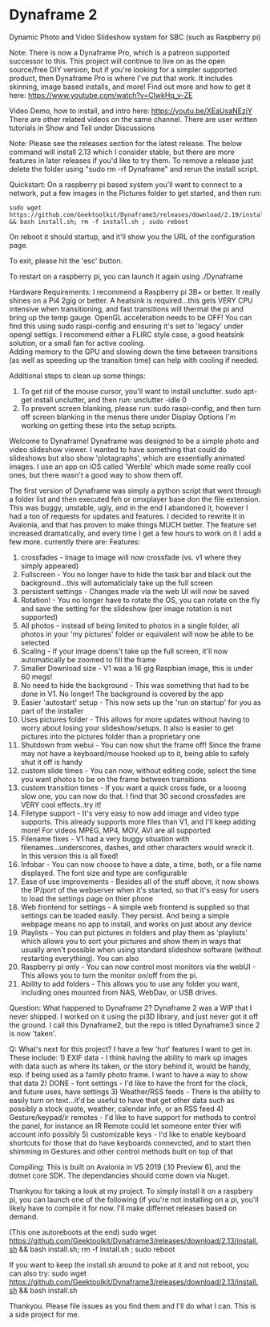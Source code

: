 # Dynaframe 2
Dynamic Photo and Video Slideshow system for SBC (such as Raspberry pi)

Note: There is now a Dynaframe Pro, which is a patreon supported successor to this. This project will continue to live on as the open source/free DIY version, but if you're looking for a simpler supported product, then Dynaframe Pro is where I've put that work. It includes skinning, image based installs, and more!  Find out more and how to get it here: https://www.youtube.com/watch?v=CIwkHq_v-ZE

Video Demo, how to install, and intro here: https://youtu.be/XEaUsaNEzjY
There are other related videos on the same channel.
There are user written tutorials in Show and Tell under Discussions

Note: Please see the releases section for the latest release. The below command will install 2.13 which I consider stable, but there are more features in later releases if you'd like to try them. To remove a release just delete the folder using "sudo rm -rf Dynaframe" and rerun the install script.

Quickstart: On a raspberry pi based system you'll want to connect to a network, put a few images in the Pictures folder to get started, and then run:

    sudo wget https://github.com/Geektoolkit/Dynaframe3/releases/download/2.19/install.sh && bash install.sh; rm -f install.sh ; sudo reboot
    
On reboot it should startup, and it'll show you the URL of the configuration page.

To exit, please hit the 'esc' button.  

To restart on a raspberry pi, you can launch it again using ./Dynaframe 

Hardware Requirements:
I recommend a Raspberry pi 3B+ or better. It really shines on a Pi4 2gig or better.
A heatsink is required...this gets VERY CPU intensive when transitioning, and fast transitions will thermal the pi and bring up the temp gauge.
OpenGL acceleration needs to be OFF! You can find this using sudo raspi-config and ensuring it's set to 'legacy' under opengl settigs.
I recommend either a FLIRC style case, a good heatsink solution, or a small fan for active cooling.  
Adding memory to the GPU and slowing down the time between transitions (as well as speeding up the transition time) can help with cooling if needed.

Additional steps to clean up some things:
1) To get rid of the mouse cursor, you'll want to install unclutter.  sudo apt-get install unclutter, and then run: unclutter -idle 0
2) To prevent screen blanking, please run: sudo raspi-config, and then turn off screen blanking in the menus there under Display Options I'm working on getting these into the setup scripts.




Welcome to Dynaframe!  Dynaframe was designed to be a simple photo and video slideshow viewer.  I wanted to have something that could do slideshows but also show 'plotagraphs', which are essentially animated images.  I use an app on iOS called 'Werble' which made some really cool ones, but there wasn't a good way to show them off.

The first version of Dynaframe was simply a python script that went through a folder list and then executed feh or omxplayer base don the file extension.  This was buggy, unstable, ugly, and in the end I abandoned it, however I had a ton of requests for updates and features. I decided to rewrite it in Avalonia, and that has proven to make things MUCH better.  The feature set increased dramatically, and every time I get a few hours to work on it I add a few more.  currently there are:
Features:
1) crossfades - Image to image will now crossfade (vs. v1 where they simply appeared)
2) Fullscreen - You no longer have to hide the task bar and black out the background...this will automaticlaly take up the full screen
3) persistent settings - Changes made via the web UI will now be saved
4) Rotation! - You no longer have to rotate the OS, you can rotate on the fly and save the setting for the slideshow (per image rotation is not supported)
5) All photos - instead of being limited to photos in a single folder, all photos in your 'my pictures' folder or equivalent will now be able to be selected
6) Scaling - If your image doens't take up the full screen, it'll now automatically be zoomed to fill the frame
7) Smaller Download size - V1 was a 16 gig Raspbian image, this is under 60 megs!
8) No need to hide the background - This was something that had to be done in V1. No longer! The background is covered by the app
9) Easier 'autostart' setup - This now sets up the 'run on startup' for you as part of the installer
10) Uses pictures folder - This allows for more updates without having to worry about losing your slideshow/setups. It also is easier to get pictures into the pictures folder than a proprietary one
11) Shutdown from webui - You can now shut the frame off! Since the frame may not have a keyboard/mouse hooked up to it, being able to safely shut it off is handy
12) custom slide times - You can now, without editing code, select the time you want photos to be on the frame between transitions
13) custom transition times - If you want a quick cross fade, or a looong slow one, you can now do that.  I find that 30 second crossfades are VERY cool effects..try it!
14) Filetype support - It's very easy to now add image and video type supports. This already supports more files than V1, and I'll keep adding more! For videos MPEG, MP4, MOV, AVI are all supported
15) Filename fixes - V1 had a very buggy situation with filenames...underscores, dashes, and other characters would wreck it.  In this version this is all fixed!
16) Infobar - You can now choose to have a date, a time, both, or a file name displayed. The font size and type are configurable
17) Ease of use improvements - Besides all of the stuff above, it now shows the IP/port of the webserver when it's started, so that it's easy for users to load the settings page on thier phone
18) Web frontend for settings - A simple web frontend is supplied so that settings can be loaded easily. They persist.  And being a simple webpage means no app to install, and works on just about any device
19) Playlists - You can put pictures in folders and play them as 'playlists' which allows you to sort your pictures and show them in ways that usually aren't possible when using standard slideshow software (without restarting everything). You can also 
20) Raspberry pi only - You can now control most monitors via the webUI - This allows you to turn the monitor on/off from the pi.
21) Ability to add folders - This allows you to use any folder you want, including ones mounted from NAS, WebDav, or USB drives. 


Question: What happened to Dynaframe 2? 
  Dynaframe 2 was a WIP that I never shipped. I worked on it using the pi3D library, and just never got it off the ground. I call this Dynaframe2, but the repo is titled Dynaframe3 since 2 is now 'taken'.
  
  Q: What's next for this project?
    I have a few 'hot' features I want to get in.  These include:
    1) EXIF data - I think having the ability to mark up images with data such as where its taken, or the story behind it, would be handy, esp. if being used as a family photo frame.  I want to have a way to show that data
    2) DONE - font settings - I'd like to have the front for the clock, and future uses, have settings
    3) Weather/RSS feeds - There is the ability to easily turn on text...it'd be useful to have that get other data such as possibly a stock quote, weather, calendar info, or an RSS feed
    4) Gesture/keypad/ir remotes - I'd like to have support for methods to control the panel, for instance an IR Remote could let someone enter thier wifi account info possibly
    5) customizable keys - I'd like to enable keyboard shortcuts for those that do have keyboards connevcted, and to start then shimming in Gestures and other control methods built on top of that
 
 
 Compiling:
   This is built on Avalonia in VS 2019 (.10 Preview 6), and the dotnet core SDK.  The dependancies should come down via Nuget.
 
 Thankyou for taking a look at my project. To simply install it on a raspbery pi, you can launch one of the following (if you're not installing on a pi, you'll likely have to compile it for now. I'll make differnet releases based on demand.

(This one autoreboots at the end)
sudo wget https://github.com/Geektoolkit/Dynaframe3/releases/download/2.13/install.sh && bash install.sh; rm -f install.sh ; sudo reboot

If you want to keep the install.sh around to poke at it and not reboot, you can also try:
sudo wget https://github.com/Geektoolkit/Dynaframe3/releases/download/2.13/install.sh && bash install.sh

Thankyou. Please file issues as you find them and I'll do what I can. This is a side project for me.


